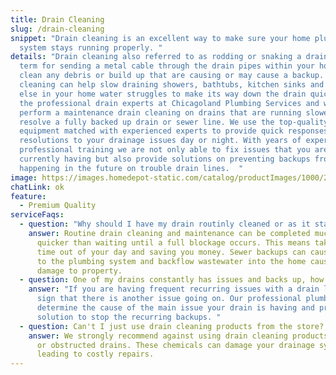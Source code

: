 ```yaml
---
title: Drain Cleaning
slug: /drain-cleaning
snippet: "Drain cleaning is an excellent way to make sure your home plumbing
  system stays running properly. "
details: "Drain cleaning also referred to as rodding or snaking a drain, is the
  term for sending a metal cable through the drain pipes within your home to
  clean any debris or build up that are causing or may cause a backup. Drain
  cleaning can help slow draining showers, bathtubs, kitchen sinks and anywhere
  else in your home water struggles to make its way down the drain quickly. Call
  the professional drain experts at Chicagoland Plumbing Services and we can
  perform a maintenance drain cleaning on drains that are running slower or
  resolve a fully backed up drain or sewer line. We use the top-quality
  equipment matched with experienced experts to provide quick responses and
  resolutions to your drainage issues day or night. With years of experience and
  professional training we are not only able to fix issues that you are
  currently having but also provide solutions on preventing backups from
  happening in the future on trouble drain lines.  "
image: https://images.homedepot-static.com/catalog/productImages/1000/2c/2c331f79-9b02-41f2-9ad2-0a994ac2ec3b_1000.jpg
chatLink: ok
feature:
  - Premium Quality
serviceFaqs:
  - question: "Why should I have my drain routinly cleaned or as it starts to slow? "
    answer: Routine drain cleaning and maintenance can be completed much easier and
      quicker than waiting until a full blockage occurs. This means taking less
      time out of your day and saving you money. Sewer backups can cause damage
      to the plumbing system and backflow wastewater into the home causing
      damage to property.
  - question: One of my drains constantly has issues and backs up, how can I stop this?
    answer: "If you are having frequent recurring issues with a drain line this is a
      sign that there is another issue going on. Our professional plumbers can
      determine the cause of the main issue your drain is having and provide a
      solution to stop the recurring backups. "
  - question: Can't I just use drain cleaning products from the store?
    answer: We strongly recommend against using drain cleaning products in your slow
      or obstructed drains. These chemicals can damage your drainage system
      leading to costly repairs.
---
```

